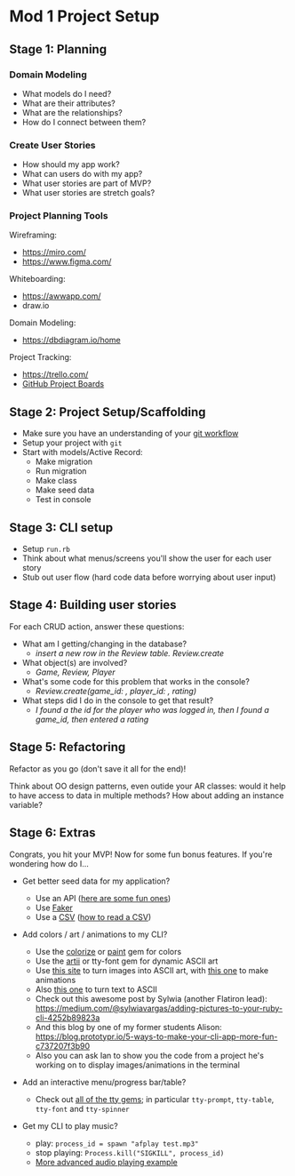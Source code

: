 Mod 1 Project Setup
===

## Stage 1: Planning

### Domain Modeling

- What models do I need? 
- What are their attributes? 
- What are the relationships? 
- How do I connect between them?


### Create User Stories

- How should my app work?
- What can users do with my app?
- What user stories are part of MVP?
- What user stories are stretch goals?

### Project Planning Tools

Wireframing:
- https://miro.com/
- https://www.figma.com/

Whiteboarding:
- https://awwapp.com/
- draw.io

Domain Modeling:
- https://dbdiagram.io/home

Project Tracking:
- https://trello.com/
- [GitHub Project Boards](https://docs.github.com/en/github/managing-your-work-on-github/about-project-boards)

## Stage 2: Project Setup/Scaffolding

- Make sure you have an understanding of your [git workflow](https://github.com/ihollander/git-basics-lecture)
- Setup your project with `git`
- Start with models/Active Record: 
  - Make migration
  - Run migration
  - Make class
  - Make seed data
  - Test in console

## Stage 3: CLI setup
- Setup `run.rb` 
- Think about what menus/screens you'll show the user for each user story 
- Stub out user flow (hard code data before worrying about user input)

## Stage 4: Building user stories

For each CRUD action, answer these questions:
- What am I getting/changing in the database? 
  - *insert a new row in the Review table. Review.create*
- What object(s) are involved? 
  - *Game, Review, Player*
- What's some code for this problem that works in the console? 
  - *Review.create(game_id: , player_id: , rating)*
- What steps did I do in the console to get that result?
  - *I found a the id for the player who was logged in, then I found a game_id, then entered a rating* 

## Stage 5: Refactoring

Refactor as you go (don't save it all for the end)!

Think about OO design patterns, even outide your AR classes: would it help to have access to data in multiple methods? How about adding an instance variable?

## Stage 6: Extras

Congrats, you hit your MVP! Now for some fun bonus features. If you're wondering how do I...

- Get better seed data for my application?
  - Use an API ([here are some fun ones](https://apilist.fun/))
  - Use [Faker](https://github.com/faker-ruby/faker)
  - Use a [CSV](https://www.kaggle.com/datasets?fileType=csv) ([how to read a CSV](https://www.rubyguides.com/2018/10/parse-csv-ruby/))

- Add colors / art / animations to my CLI?
  - Use the [colorize](https://github.com/fazibear/colorize) or [paint](https://github.com/janlelis/paint) gem for colors
  - Use the [artii](https://github.com/miketierney/artii)  or tty-font gem for dynamic ASCII art
  - Use [this site](https://www.text-image.com/convert/ascii.html) to turn images into ASCII art, with [this one](https://picasion.com/split-animated-gif) to make animations 
  - Also [this one](http://patorjk.com/software/taag/#p=display&f=Graffiti&t=Type%20Something%20) to turn text to ASCII
  - Check out this awesome post by Sylwia (another Flatiron lead): https://medium.com/@sylwiavargas/adding-pictures-to-your-ruby-cli-4252b89823a
  - And this blog by one of my former students Alison: https://blog.prototypr.io/5-ways-to-make-your-cli-app-more-fun-c737207f3b90
  - Also you can ask Ian to show you the code from a project he's working on to display images/animations in the terminal

- Add an interactive menu/progress bar/table?
  - Check out [all of the tty gems](https://ttytoolkit.org/components/); in particular `tty-prompt`, `tty-table`, `tty-font` and `tty-spinner`

- Get my CLI to play music?
  - play: `process_id = spawn "afplay test.mp3"`
  - stop playing: `Process.kill("SIGKILL", process_id)`
  - [More advanced audio playing example](https://gist.github.com/ihollander/61b194622b7a5389a581ed2a270d0641)
